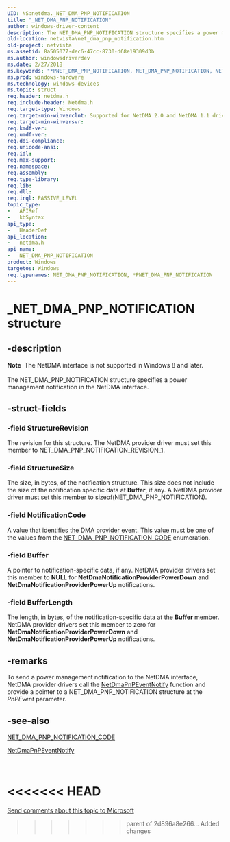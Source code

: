 ```yaml
---
UID: NS:netdma._NET_DMA_PNP_NOTIFICATION
title: "_NET_DMA_PNP_NOTIFICATION"
author: windows-driver-content
description: The NET_DMA_PNP_NOTIFICATION structure specifies a power management notification in the NetDMA interface.
old-location: netvista\net_dma_pnp_notification.htm
old-project: netvista
ms.assetid: 8a505077-dec6-47cc-8730-d68e19309d3b
ms.author: windowsdriverdev
ms.date: 2/27/2018
ms.keywords: "*PNET_DMA_PNP_NOTIFICATION, NET_DMA_PNP_NOTIFICATION, NET_DMA_PNP_NOTIFICATION structure [Network Drivers Starting with Windows Vista], PNET_DMA_PNP_NOTIFICATION, PNET_DMA_PNP_NOTIFICATION structure pointer [Network Drivers Starting with Windows Vista], _NET_DMA_PNP_NOTIFICATION, netdma/NET_DMA_PNP_NOTIFICATION, netdma/PNET_DMA_PNP_NOTIFICATION, netdma_ref_276d7903-f1d8-4fd4-91f0-dda490f8da02.xml, netvista.net_dma_pnp_notification"
ms.prod: windows-hardware
ms.technology: windows-devices
ms.topic: struct
req.header: netdma.h
req.include-header: Netdma.h
req.target-type: Windows
req.target-min-winverclnt: Supported for NetDMA 2.0 and NetDMA 1.1 drivers in Windows Server 2008.
req.target-min-winversvr: 
req.kmdf-ver: 
req.umdf-ver: 
req.ddi-compliance: 
req.unicode-ansi: 
req.idl: 
req.max-support: 
req.namespace: 
req.assembly: 
req.type-library: 
req.lib: 
req.dll: 
req.irql: PASSIVE_LEVEL
topic_type:
-	APIRef
-	kbSyntax
api_type:
-	HeaderDef
api_location:
-	netdma.h
api_name:
-	NET_DMA_PNP_NOTIFICATION
product: Windows
targetos: Windows
req.typenames: NET_DMA_PNP_NOTIFICATION, *PNET_DMA_PNP_NOTIFICATION
---
```


# _NET_DMA_PNP_NOTIFICATION structure


## -description


<div class="alert"><b>Note</b>  The NetDMA interface is not supported in Windows 8 and later.</div><div> </div>The NET_DMA_PNP_NOTIFICATION structure specifies a power management notification in the NetDMA
  interface.


## -struct-fields




### -field StructureRevision

The revision for this structure. The NetDMA provider driver must set this member to
     NET_DMA_PNP_NOTIFICATION_REVISION_1.


### -field StructureSize

The size, in bytes, of the notification structure. This size does not include the size of the
     notification specific data at 
     <b>Buffer</b>, if any. A NetDMA provider driver must set this member to 
     sizeof(NET_DMA_PNP_NOTIFICATION).


### -field NotificationCode

A value that identifies the DMA provider event. This value must be one of the values from the 
     <a href="https://msdn.microsoft.com/1c9c09ae-5b7a-4482-8f6b-1ad5ede5b3f5">
     NET_DMA_PNP_NOTIFICATION_CODE</a> enumeration.


### -field Buffer

A pointer to notification-specific data, if any. NetDMA provider drivers set this member to <b>NULL</b>
     for 
     <b>NetDmaNotificationProviderPowerDown</b> and 
     <b>NetDmaNotificationProviderPowerUp</b> notifications.


### -field BufferLength

The length, in bytes, of the notification-specific data at the 
     <b>Buffer</b> member. NetDMA provider drivers set this member to zero for 
     <b>NetDmaNotificationProviderPowerDown</b> and 
     <b>NetDmaNotificationProviderPowerUp</b> notifications.


## -remarks



To send a power management notification to the NetDMA interface, NetDMA provider drivers call the 
    <a href="https://msdn.microsoft.com/library/windows/hardware/ff568332">NetDmaPnPEventNotify</a> function and
    provide a pointer to a NET_DMA_PNP_NOTIFICATION structure at the 
    <i>PnPEvent</i> parameter.




## -see-also




<a href="https://msdn.microsoft.com/library/windows/hardware/ff568736">NET_DMA_PNP_NOTIFICATION_CODE</a>



<a href="https://msdn.microsoft.com/library/windows/hardware/ff568332">NetDmaPnPEventNotify</a>
 

 

<<<<<<< HEAD
=======
<a href="mailto:wsddocfb@microsoft.com?subject=Documentation%20feedback [netvista\netvista]:%20NET_DMA_PNP_NOTIFICATION structure%20 RELEASE:%20(2/27/2018)&amp;body=%0A%0APRIVACY STATEMENT%0A%0AWe use your feedback to improve the documentation. We don't use your email address for any other purpose, and we'll remove your email address from our system after the issue that you're reporting is fixed. While we're working to fix this issue, we might send you an email message to ask for more info. Later, we might also send you an email message to let you know that we've addressed your feedback.%0A%0AFor more info about Microsoft's privacy policy, see http://privacy.microsoft.com/en-us/default.aspx." title="Send comments about this topic to Microsoft">Send comments about this topic to Microsoft</a>

>>>>>>> parent of 2d896a8e266... Added changes
